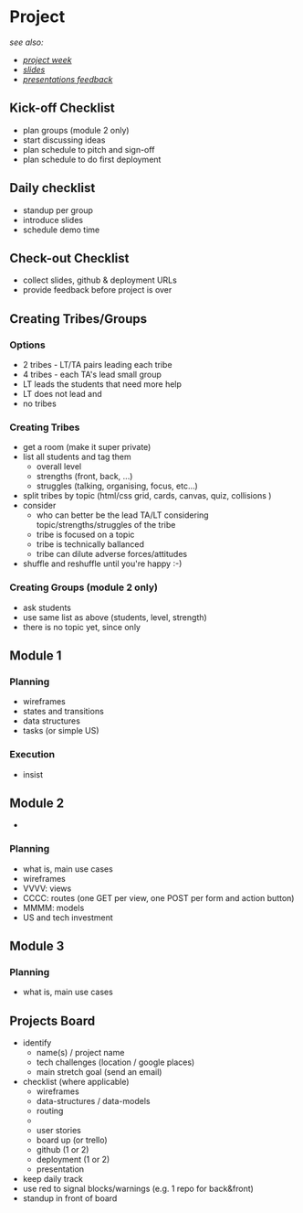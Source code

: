 
# Project

*see also:*
- *[project week](./project-week.md)*
- *[slides](./slides.md)*
- *[presentations feedback](./presentations-feedback.md)*

## Kick-off Checklist
- plan groups (module 2 only)
- start discussing ideas
- plan schedule to pitch and sign-off
- plan schedule to do first deployment

## Daily checklist
- standup per group
- introduce slides
- schedule demo time

## Check-out Checklist
- collect slides, github & deployment URLs
- provide feedback before project is over


## Creating Tribes/Groups

### Options
- 2 tribes - LT/TA pairs leading each tribe
- 4 tribes - each TA's lead small group
- LT leads the students that need more help
- LT does not lead and
- no tribes

### Creating Tribes

- get a room (make it super private)
- list all students and tag them
  - overall level
  - strengths (front, back, ...)
  - struggles (talking, organising, focus, etc...)
- split tribes by topic (html/css grid, cards, canvas, quiz, collisions )
- consider
  - who can better be the lead TA/LT considering topic/strengths/struggles of the tribe
  - tribe is focused on a topic
  - tribe is technically ballanced
  - tribe can dilute adverse forces/attitudes
- shuffle and reshuffle until you're happy :-)

### Creating Groups (module 2 only)

- ask students
- use same list as above (students, level, strength)
- there is no topic yet, since only

## Module 1

### Planning
- wireframes
- states and transitions
- data structures
- tasks (or simple US)

### Execution
- insist

## Module 2
-

### Planning
- what is, main use cases
- wireframes
- VVVV: views
- CCCC: routes (one GET per view, one POST per form and action button)
- MMMM: models
- US and tech investment

## Module 3

### Planning
- what is, main use cases

## Projects Board

- identify
  - name(s) / project name
  - tech challenges (location / google places)
  - main stretch goal (send an email)
- checklist (where applicable)
  - wireframes
  - data-structures / data-models
  - routing
  -
  - user stories
  - board up (or trello)
  - github (1 or 2)
  - deployment (1 or 2)
  - presentation
- keep daily track
- use red to signal blocks/warnings (e.g. 1 repo for back&front)
- standup in front of board





